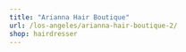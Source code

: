 ```yaml
---
title: "Arianna Hair Boutique"
url: /los-angeles/arianna-hair-boutique-2/
shop: hairdresser
---
```

